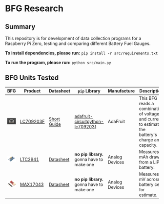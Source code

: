 # BFG Research

## Summary

This repository is for development of data collection programs for a Raspberry Pi Zero, testing and comparing different Battery Fuel Gauges.

**To install dependencies, please run:** `pip install -r src/requirements.txt`

**To run the program, please run:** `python src/main.py`

## BFG Units Tested

| BFG                                            | Product                                                                                        | Datasheet                                                                    | `pip` Library                                                                                    | Manufacture    | Description                                                                                         |
| ---------------------------------------------- | ---------------------------------------------------------------------------------------------- | ---------------------------------------------------------------------------- | ------------------------------------------------------------------------------------------------ | -------------- | --------------------------------------------------------------------------------------------------- |
| <img src="img/BFG1.jpg" width=200 alt='BFG_1'> | [LC709203F](https://www.adafruit.com/product/4712)                                             | [Short Guide](datasheets/adafruit-lc709203f-lipo-lipoly-battery-monitor.pdf) | [adafruit-circuitpython-lc709203f](https://github.com/adafruit/Adafruit_CircuitPython_LC709203F) | AdaFruit       | This BFG reads a combination of voltage and current, to estimate the battery's charge and capacity. |
| <img src='img/BFG2.jpg' width=200 alt='BFG_2'> | [LTC2941](https://www.analog.com/en/products/ltc2941.html#product-overview)                    | [Datasheet](datasheets/LTC2941.pdf)                                          | **no pip library.** gonna have to make one                                                       | Analog Devices | Measures mAh drawn from a LiPo battery.                                                             |
| <img src='img/BFG3.jpg' width=200 alt='BFG_3'> | [MAX17043](https://www.maximintegrated.com/en/products/power/battery-management/MAX17043.html) | [Datasheet](datasheets/MAX17043-MAX17044.pdf)                                | **no pip library.** gonna have to make one                                                       | Analog Devices | Measures mV across battery cell for estimate.                                                       |

